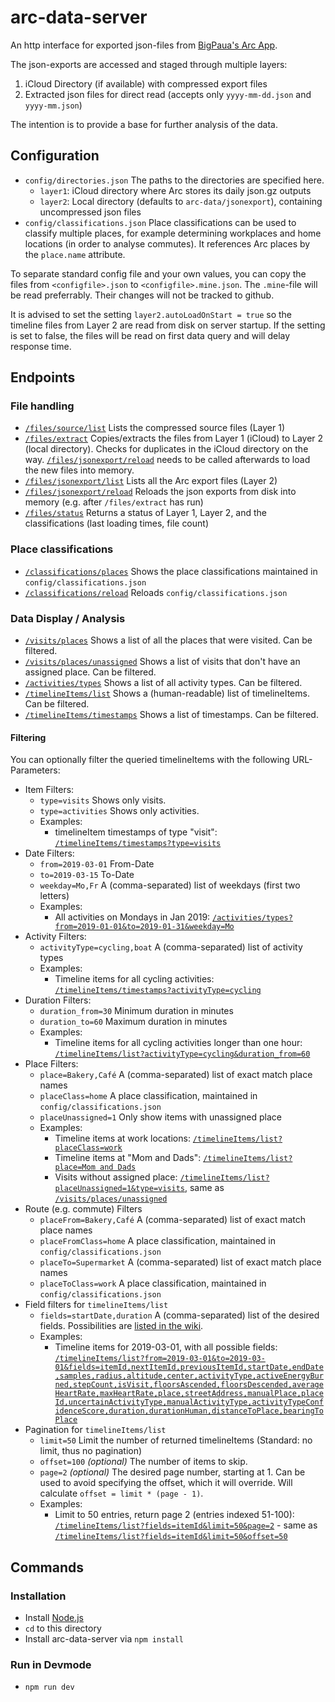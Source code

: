 # arc-data-server

An http interface for exported json-files from [BigPaua's Arc App](https://www.bigpaua.com/arcapp/privacy).

The json-exports are accessed and staged through multiple layers:

1. iCloud Directory (if available) with compressed export files
1. Extracted json files for direct read (accepts only `yyyy-mm-dd.json` and `yyyy-mm.json`)

The intention is to provide a base for further analysis of the data.

## Configuration

* `config/directories.json` The paths to the directories are specified here.
  * `layer1`: iCloud directory where Arc stores its daily json.gz outputs
  * `layer2`: Local directory (defaults to `arc-data/jsonexport`), containing uncompressed json files
* `config/classifications.json` Place classifications can be used to classify multiple places, for example  determining workplaces and home locations (in order to analyse commutes). It references Arc places by the `place.name` attribute.

To separate standard config file and your own values, you can copy the files from `<configfile>.json` to `<configfile>.mine.json`. The `.mine`-file will be read preferrably. Their changes will not be tracked to github.

It is advised to set the setting `layer2.autoLoadOnStart = true` so the timeline files from Layer 2 are read from disk on server startup. If the setting is set to false, the files will be read on first data query and will delay response time.

## Endpoints

### File handling

* [`/files/source/list`](http://localhost:3000/files/source/list) Lists the compressed source files (Layer 1)
* [`/files/extract`](http://localhost:3000/files/extract) Copies/extracts the files from Layer 1 (iCloud) to Layer 2 (local directory). Checks for duplicates in the iCloud directory on the way. [`/files/jsonexport/reload`](http://localhost:3000/files/jsonexport/list) needs to be called afterwards to load the new files into memory.
* [`/files/jsonexport/list`](http://localhost:3000/files/jsonexport/list) Lists all the Arc export files (Layer 2)
* [`/files/jsonexport/reload`](http://localhost:3000/files/jsonexport/reload) Reloads the json exports from disk into memory (e.g. after `/files/extract` has run)
* [`/files/status`](http://localhost:3000/files/status) Returns a status of Layer 1, Layer 2, and the classifications (last loading times, file count)

### Place classifications
* [`/classifications/places`](http://localhost:3000/classifications/places) Shows the place classifications maintained in `config/classifications.json`
* [`/classifications/reload`](http://localhost:3000/classifications/reload) Reloads `config/classifications.json`

### Data Display / Analysis
* [`/visits/places`](http://localhost:3000/visits/places) Shows a list of all the places that were visited. Can be filtered.
* [`/visits/places/unassigned`](http://localhost:3000/visits/places/unassigned) Shows a list of visits that don't have an assigned place. Can be filtered.
* [`/activities/types`](http://localhost:3000/activities/types) Shows a list of all activity types. Can be filtered.
* [`/timelineItems/list`](http://localhost:3000/timelineItems/list) Shows a (human-readable) list of timelineItems. Can be filtered.
* [`/timelineItems/timestamps`](http://localhost:3000/timelineItems/timestamps) Shows a list of timestamps. Can be filtered.

#### Filtering

You can optionally filter the queried timelineItems with the following URL-Parameters:

* Item Filters:
  * `type=visits` Shows only visits.
  * `type=activities` Shows only activities.
  * Examples:
    * timelineItem timestamps of type "visit": [`/timelineItems/timestamps?type=visits`](http://localhost:3000/timelineItems/timestamps?type=visits)
* Date Filters:
  * `from=2019-03-01` From-Date
  * `to=2019-03-15` To-Date
  * `weekday=Mo,Fr` A (comma-separated) list of weekdays (first two letters)
  * Examples:
    * All activities on Mondays in Jan 2019: [`/activities/types?from=2019-01-01&to=2019-01-31&weekday=Mo`](http://localhost:3000/activities/types?from=2019-01-01&to=2019-01-31&weekday=Mo)
* Activity Filters:
  * `activityType=cycling,boat` A (comma-separated) list of activity types
  * Examples:
    * Timeline items for all cycling activities: [`/timelineItems/timestamps?activityType=cycling`](http://localhost:3000/timelineItems/timestamps?activityType=cycling)
* Duration Filters:
  * `duration_from=30` Minimum duration in minutes
  * `duration_to=60` Maximum duration in minutes
  * Examples:
    * Timeline items for all cycling activities longer than one hour: [`/timelineItems/list?activityType=cycling&duration_from=60`](http://localhost:3000/timelineItems/list?activityType=cycling&duration_from=60)
* Place Filters:
  * `place=Bakery,Café` A (comma-separated) list of exact match place names
  * `placeClass=home` A place classification, maintained in `config/classifications.json`
  * `placeUnassigned=1` Only show items with unassigned place
  * Examples:
    * Timeline items at work locations: [`/timelineItems/list?placeClass=work`](http://localhost:3000/timelineItems/list?placeClass=work)
    * Timeline items at "Mom and Dads": [`/timelineItems/list?place=Mom and Dads`](http://localhost:3000/timelineItems/list?place=Mom%20and%20Dads)
    * Visits without assigned place: [`/timelineItems/list?placeUnassigned=1&type=visits`](http://localhost:3000/timelineItems/list?placeUnassigned=1&type=visits), same as [`/visits/places/unassigned`](http://localhost:3000/visits/places/unassigned)
* Route (e.g. commute) Filters
  * `placeFrom=Bakery,Café` A (comma-separated) list of exact match place names
  * `placeFromClass=home` A place classification, maintained in `config/classifications.json`
  * `placeTo=Supermarket` A (comma-separated) list of exact match place names
  * `placeToClass=work` A place classification, maintained in `config/classifications.json`
* Field filters for `timelineItems/list`
  * `fields=startDate,duration` A (comma-separated) list of the desired fields. Possibilities are [listed in the wiki](https://github.com/thoughtgap/arc-data-server/wiki/Filterable-fields-for--timelineItems-list).
  * Examples:
    * Timeline items for 2019-03-01, with all possible fields: [`/timelineItems/list?from=2019-03-01&to=2019-03-01&fields=itemId,nextItemId,previousItemId,startDate,endDate,samples,radius,altitude,center,activityType,activeEnergyBurned,stepCount,isVisit,floorsAscended,floorsDescended,averageHeartRate,maxHeartRate,place,streetAddress,manualPlace,placeId,uncertainActivityType,manualActivityType,activityTypeConfidenceScore,duration,durationHuman,distanceToPlace,bearingToPlace`](http://localhost:3000/timelineItems/list?from=2019-03-01&to=2019-03-01&fields=itemId,nextItemId,previousItemId,startDate,endDate,samples,radius,altitude,center,activityType,activeEnergyBurned,stepCount,isVisit,floorsAscended,floorsDescended,averageHeartRate,maxHeartRate,place,streetAddress,manualPlace,placeId,uncertainActivityType,manualActivityType,activityTypeConfidenceScore,duration,durationHuman,distanceToPlace,bearingToPlace)
* Pagination for `timelineItems/list`
  * `limit=50` Limit the number of returned timelineItems (Standard: no limit, thus no pagination)
  * `offset=100` *(optional)* The number of items to skip.
  * `page=2` *(optional)* The desired page number, starting at 1. Can be used to avoid specifying the offset, which it will override. Will calculate `offset = limit * (page - 1)`.
  * Examples:
    * Limit to 50 entries, return page 2 (entries indexed 51-100): [`/timelineItems/list?fields=itemId&limit=50&page=2`](http://localhost:3000/timelineItems/list?fields=itemId&limit=50&page=2) - same as [`/timelineItems/list?fields=itemId&limit=50&offset=50`](http://localhost:3000/timelineItems/list?fields=itemId&limit=50&offset=50)  

## Commands

### Installation

* Install [Node.js](https://nodejs.org/en/)
* `cd` to this directory
* Install arc-data-server via `npm install`

### Run in Devmode

* `npm run dev`
